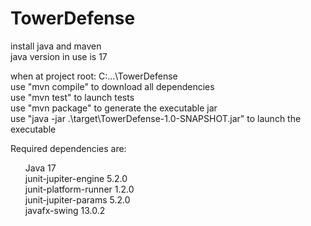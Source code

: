 ﻿# TowerDefense

install java and maven<br>
java version in use is 17<br>

when at project root: C:\...\TowerDefense<br>
use "mvn compile" to download all dependencies<br>
use "mvn test" to launch tests<br>
use "mvn package" to generate the executable jar<br>
use "java -jar .\target\TowerDefense-1.0-SNAPSHOT.jar" to launch the executable<br>


Required dependencies are:<br>
<ol>
Java 17<br>
junit-jupiter-engine 5.2.0<br>
junit-platform-runner 1.2.0<br>
junit-jupiter-params 5.2.0<br>
javafx-swing 13.0.2<br>
</ol>
